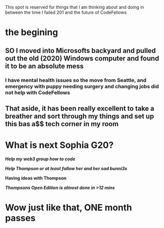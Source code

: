 This spot is reserved for things that I am thinking about and doing in between the time I failed 201 and the future of CodeFellows

# the begining 

## SO I moved into Microsofts backyard and pulled out the old (2020) Windows computer and found it to be an absolute mess

### I have mental health issues so the move from Seattle, and emergency with puppy needing surgery and changing jobs did not help with CodeFellows

## That aside, it has been really excellent to take a breather and sort through my things and set up this bas a$$ tech corner in my room

# What is next Sophia G20?

***Help my web3 group how to code***

***Help Thompson or at least follow her and her sad bunni3s***

**Having ideas with Thompson**

***Thompsons Open Edition is almost done in >12 mins***

# Wow just like that, ONE month passes